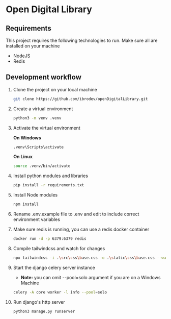 # Open Digital Library

## Requirements
This project requires the following technologies to run. Make sure all are installed on your machine
- NodeJS
- Redis


## Development workflow

1. Clone the project on your local machine
    ```bash
    git clone https://github.com/ibrodev/openDigitalLibrary.git
    ```
2. Create a virtual environment
    ```bash
    python3 -m venv .venv
    ```
3. Activate the virtual environment

    __On Windows__

    ```bash
    .venv\Scripts\activate
    ```
    __On Linux__
    ```bash
    source .venv/bin/activate
    ```
4. Install python modules and libraries
   ```bash
   pip install -r requirements.txt
   ```
5. Install Node modules
   ```bash
   npm install
   ```
6. Rename .env.example file to .env and edit to include correct environment variables
7. Make sure redis is running, you can use a redis docker container
   ```bash
   docker run -d -p 6379:6379 redis
   ```
8. Compile tailwindcss and watch for changes
   ```bash
   npx tailwindcss -i .\src\css\base.css -o .\static\css\base.css --watch
   ```
9. Start the django celery server instance
    - __Note:__ you can omit --pool=solo argument if you are on a Windows Machine
    ```bash
    celery -A core worker -l info --pool=solo
    ```
10. Run django's http server
    ```bash
    python3 manage.py runserver
    ```
